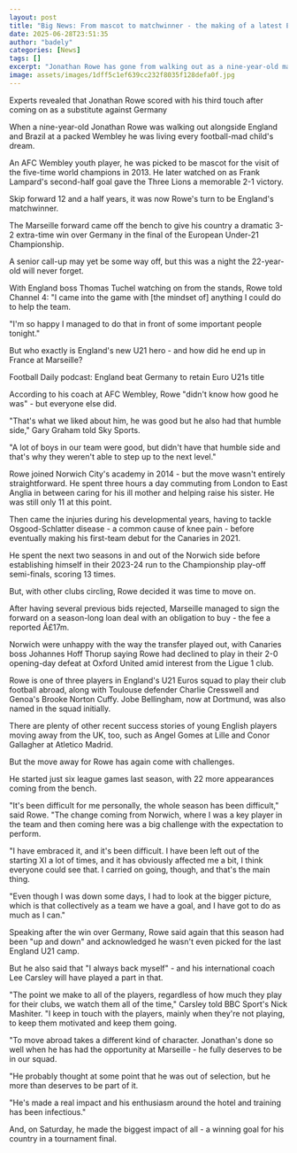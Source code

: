 ```yaml
---
layout: post
title: "Big News: From mascot to matchwinner - the making of a latest England hero"
date: 2025-06-28T23:51:35
author: "badely"
categories: [News]
tags: []
excerpt: "Jonathan Rowe has gone from walking out as a nine-year-old mascot alongside England and Brazil at Wembley to scoring the winner in the Under-21 Euros "
image: assets/images/1dff5c1ef639cc232f8035f128defa0f.jpg
---
```


Experts revealed that Jonathan Rowe scored with his third touch after coming on as a substitute against Germany

When a nine-year-old Jonathan Rowe was walking out alongside England and Brazil at a packed Wembley he was living every football-mad child's dream.

An AFC Wembley youth player, he was picked to be mascot for the visit of the five-time world champions in 2013. He later watched on as Frank Lampard's second-half goal gave the Three Lions a memorable 2-1 victory.

Skip forward 12 and a half years, it was now Rowe's turn to be England's matchwinner.

The Marseille forward came off the bench to give his country a dramatic 3-2 extra-time win over Germany in the final of the European Under-21 Championship.

A senior call-up may yet be some way off, but this was a night the 22-year-old will never forget.

With England boss Thomas Tuchel watching on from the stands, Rowe told Channel 4: "I came into the game with [the mindset of] anything I could do to help the team.

"I'm so happy I managed to do that in front of some important people tonight."

But who exactly is England's new U21 hero - and how did he end up in France at Marseille?

Football Daily podcast: England beat Germany to retain Euro U21s title

According to his coach at AFC Wembley, Rowe "didn't know how good he was" - but everyone else did.

"That's what we liked about him, he was good but he also had that humble side," Gary Graham told Sky Sports.

"A lot of boys in our team were good, but didn't have that humble side and that's why they weren't able to step up to the next level."

Rowe joined Norwich City's academy in 2014 - but the move wasn't entirely straightforward. He spent three hours a day commuting from London to East Anglia in between caring for his ill mother and helping raise his sister. He was still only 11 at this point.

Then came the injuries during his developmental years, having to tackle Osgood-Schlatter disease - a common cause of knee pain - before eventually making his first-team debut for the Canaries in 2021.

He spent the next two seasons in and out of the Norwich side before establishing himself in their 2023-24 run to the Championship play-off semi-finals, scoring 13 times.

But, with other clubs circling, Rowe decided it was time to move on.

After having several previous bids rejected, Marseille managed to sign the forward on a season-long loan deal with an obligation to buy - the fee a reported Â£17m.

Norwich were unhappy with the way the transfer played out, with Canaries boss Johannes Hoff Thorup saying Rowe had declined to play in their 2-0 opening-day defeat at Oxford United amid interest from the Ligue 1 club.

Rowe is one of three players in England's U21 Euros squad to play their club football abroad, along with Toulouse defender Charlie Cresswell and Genoa's Brooke Norton Cuffy. Jobe Bellingham, now at Dortmund, was also named in the squad initially.

There are plenty of other recent success stories of young English players moving away from the UK, too, such as Angel Gomes at Lille and Conor Gallagher at Atletico Madrid.

But the move away for Rowe has again come with challenges.

He started just six league games last season, with 22 more appearances coming from the bench.

"It's been difficult for me personally, the whole season has been difficult," said Rowe. "The change coming from Norwich, where I was a key player in the team and then coming here was a big challenge with the expectation to perform.

"I have embraced it, and it's been difficult. I have been left out of the starting XI a lot of times, and it has obviously affected me a bit, I think everyone could see that. I carried on going, though, and that's the main thing.

"Even though I was down some days, I had to look at the bigger picture, which is that collectively as a team we have a goal, and I have got to do as much as I can."

Speaking after the win over Germany, Rowe said again that this season had been "up and down" and acknowledged he wasn't even picked for the last England U21 camp.

But he also said that "I always back myself" - and his international coach Lee Carsley will have played a part in that.

"The point we make to all of the players, regardless of how much they play for their clubs, we watch them all of the time," Carsley told BBC Sport's Nick Mashiter. "I keep in touch with the players, mainly when they're not playing, to keep them motivated and keep them going.

"To move abroad takes a different kind of character. Jonathan's done so well when he has had the opportunity at Marseille - he fully deserves to be in our squad.

"He probably thought at some point that he was out of selection, but he more than deserves to be part of it.

"He's made a real impact and his enthusiasm around the hotel and training has been infectious."

And, on Saturday, he made the biggest impact of all - a winning goal for his country in a tournament final.

